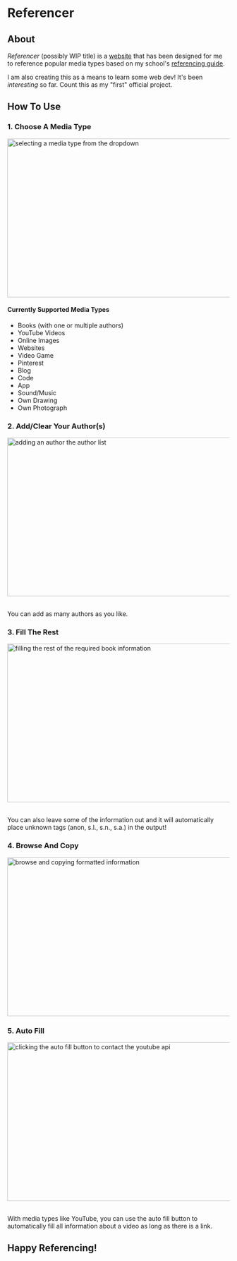 # Referencer

## About

_Referencer_ (possibly WIP title) is a [website](https://tirtstan.github.io/Referencer/) that has been designed for me to reference popular media types based on my school's [referencing guide](https://irp.cdn-website.com/271d35b6/files/uploaded/The%20IIE%20Harvard%20Style%20Reference%20Guide%20-%20Adapted%20for%20The%20IIE%202024-f52fbd5a.pdf).

I am also creating this as a means to learn some web dev! It's been _interesting_ so far. Count this as my "first" official project.

## How To Use

### 1. Choose A Media Type

<img src="src/gifs/readme/media-types.gif" width="640" height="360" alt="selecting a media type from the dropdown"/>

#### Currently Supported Media Types

-   Books (with one or multiple authors)
-   YouTube Videos
-   Online Images
-   Websites
-   Video Game
-   Pinterest
-   Blog
-   Code
-   App
-   Sound/Music
-   Own Drawing
-   Own Photograph

### 2. Add/Clear Your Author(s)

<img src="src/gifs/readme/author-list.gif" width="640" height="360" alt="adding an author the author list"/>

<br>You can add as many authors as you like.

### 3. Fill The Rest

<img src="src/gifs/readme/book-fill.gif" width="640" height="360" alt="filling the rest of the required book information"/>

<br>You can also leave some of the information out and it will automatically place unknown tags (anon, s.l., s.n., s.a.) in the output!

### 4. Browse And Copy

<img src="src/gifs/readme/reference-info.gif" width="640" height="360" alt="browse and copying formatted information"/>

### 5. Auto Fill

<img src="src/gifs/readme/auto-fill.gif" width="640" height="360" alt="clicking the auto fill button to contact the youtube api"/>

<br>With media types like YouTube, you can use the auto fill button to automatically fill all information about a video as long as there is a link.

## Happy Referencing!
